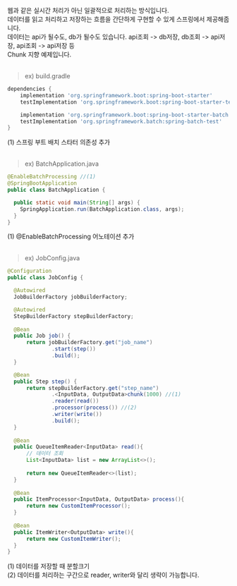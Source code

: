 웹과 같은 실시간 처리가 아닌 일괄적으로 처리하는 방식입니다. <br/>
데이터를 읽고 처리하고 저장하는 흐름을 간단하게 구현할 수 있게 스프링에서 제공해줍니다. <br/>
데이터는 api가 될수도, db가 될수도 있습니다. api조회 -> db저장, db조회 -> api저장, api조회 -> api저장 등 <br/>
Chunk 지향 예제입니다.<br/><br/>

> ex) build.gradle
~~~gradle
dependencies {
	implementation 'org.springframework.boot:spring-boot-starter'
	testImplementation 'org.springframework.boot:spring-boot-starter-test'

	implementation 'org.springframework.boot:spring-boot-starter-batch' //(1)
	testImplementation 'org.springframework.batch:spring-batch-test'
}
~~~
(1) 스프링 부트 배치 스타터 의존성 추가 <br/><br/>

> ex) BatchApplication.java
~~~java
@EnableBatchProcessing //(1)
@SpringBootApplication
public class BatchApplication {

  public static void main(String[] args) {
    SpringApplication.run(BatchApplication.class, args);
  }
}
~~~
(1) @EnableBatchProcessing 어노테이션 추가 <br/><br/>

> ex) JobConfig.java
~~~java
@Configuration
public class JobConfig {

  @Autowired
  JobBuilderFactory jobBuilderFactory;

  @Autowired
  StepBuilderFactory stepBuilderFactory;
    
  @Bean
  public Job job() {
      return jobBuilderFactory.get("job_name")
              .start(step())
              .build();
  }

  @Bean
  public Step step() {
      return stepBuilderFactory.get("step_name")
              .<InputData, OutputData>chunk(1000) //(1)
              .reader(read())
              .processor(process()) //(2)
              .writer(write())
              .build();
  }
    
  @Bean
  public QueueItemReader<InputData> read(){
      // 데이터 조회
      List<InputData> list = new ArrayList<>();
      
      return new QueueItemReader<>(list);
  }
  
  @Bean
  public ItemProcessor<InputData, OutputData> process(){
      return new CustomItemProcessor();
  }
  
  @Bean
  public ItemWriter<OutputData> write(){
      return new CustomItemWriter();
  }
}
~~~
(1) 데이터를 저장할 때 분할크기 <br/>
(2) 데이터를 처리하는 구간으로 reader, writer와 달리 생략이 가능합니다. <br/><br/>
